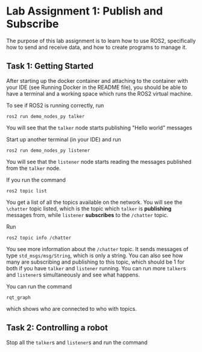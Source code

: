 # Lab Assignment 1: Publish and Subscribe
The purpose of this lab assignment is to learn how to use ROS2, specifically how to send and receive data, and how to create programs to manage it.

## Task 1: Getting Started
After starting up the docker container and attaching to the container with your IDE (see Running Docker in the README file), you should be able to have a terminal and a working space which runs the ROS2 virtual machine.

To see if ROS2 is running correctly, run
```
ros2 run demo_nodes_py talker
```
You will see that the `talker` node starts publishing "Hello world" messages

Start up another terminal (in your IDE) and run
```
ros2 run demo_nodes_py listener
```
You will see that the `listener` node starts reading the messages published from the `talker` node.

If you run the command
```
ros2 topic list
```
You get a list of all the topics available on the network. You will see the `\chatter` topic listed, which is the topic which `talker` is **publishing** messages from, while `listener` **subscribes** to the `/chatter` topic.

Run
```
ros2 topic info /chatter
```
You see more information about the `/chatter` topic. It sends messages of type `std_msgs/msg/String`, which is only a string. You can also see how many are subscribing and publishing to this topic, which should be 1 for both if you have `talker` and `listener` running. You can run more `talker`s and `listener`s simultaneously and see what happens.

You can run the command
```
rqt_graph
```
which shows who are connected to who with topics.

## Task 2: Controlling a robot
Stop all the `talker`s and `listener`s and run the command

